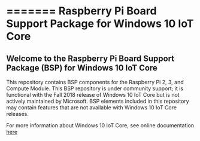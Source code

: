 =======
Raspberry Pi Board Support Package for Windows 10 IoT Core
==============

## Welcome to the Raspberry Pi Board Support Package (BSP) for Windows 10 IoT Core

This repository contains BSP components for the Raspberry Pi 2, 3, and Compute Module. This BSP repository is under community support; it is functional with the Fall 2018 release of Windows 10 IoT Core but is not actively maintained by Microsoft. BSP elements included in this repository may contain features that are not available with Windows 10 IoT Core releases.

For more information about Windows 10 IoT Core, see online documentation [here](http://windowsondevices.com)
